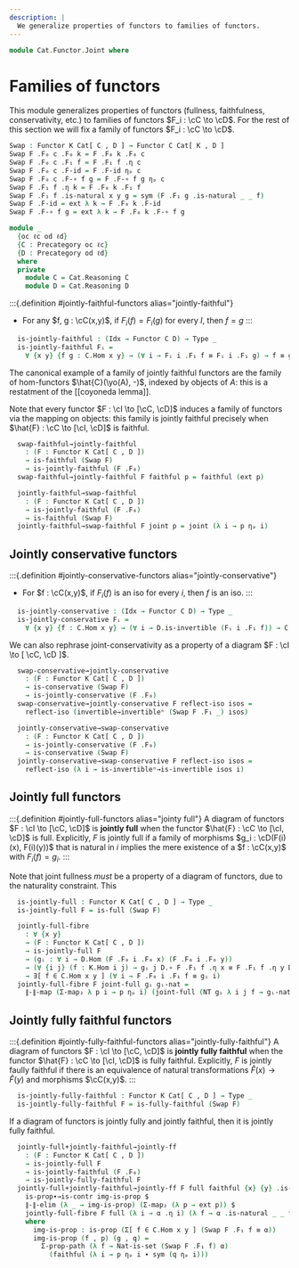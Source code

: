 ```yaml
---
description: |
  We generalize properties of functors to families of functors.
---
```


<!--
```agda
open import Cat.Functor.Conservative
open import Cat.Functor.Naturality
open import Cat.Functor.Properties
open import Cat.Functor.Base
open import Cat.Prelude

import Cat.Reasoning
```
-->

```agda
module Cat.Functor.Joint where
```

<!--
```agda
private variable
  o h o₁ h₁ iℓ : Level
  C D K : Precategory o h
  Idx : Type iℓ
open Functor
open _=>_
```
-->

# Families of functors

This module generalizes properties of functors (fullness, faithfulness,
conservativity, etc.) to families of functors $F_i : \cC \to \cD$.
For the rest of this section we will fix a family of functors
$F_i : \cC \to \cD$.

```agda
Swap : Functor K Cat[ C , D ] → Functor C Cat[ K , D ]
Swap F .F₀ c .F₀ k = F .F₀ k .F₀ c
Swap F .F₀ c .F₁ f = F .F₁ f .η c
Swap F .F₀ c .F-id = F .F-id ηₚ c
Swap F .F₀ c .F-∘ f g = F .F-∘ f g ηₚ c
Swap F .F₁ f .η k = F .F₀ k .F₁ f
Swap F .F₁ f .is-natural x y g = sym (F .F₁ g .is-natural _ _ f)
Swap F .F-id = ext λ k → F .F₀ k .F-id
Swap F .F-∘ f g = ext λ k → F .F₀ k .F-∘ f g

module _
  {oc ℓc od ℓd}
  {C : Precategory oc ℓc}
  {D : Precategory od ℓd}
  where
  private
    module C = Cat.Reasoning C
    module D = Cat.Reasoning D
```

:::{.definition #jointly-faithful-functors alias="jointly-faithful"}

- For any $f, g : \cC(x,y)$, if $F_i(f) = F_i(g)$ for every $I$, then
  $f = g$
  :::

```agda
  is-jointly-faithful : (Idx → Functor C D) → Type _
  is-jointly-faithful Fᵢ =
    ∀ {x y} {f g : C.Hom x y} → (∀ i → Fᵢ i .F₁ f ≡ Fᵢ i .F₁ g) → f ≡ g
```

The canonical example of a family of jointly faithful functors are the
family of hom-functors $\hat{C}(\yo(A), -)$, indexed by objects of $A$:
this is a restatment of the [[coyoneda lemma]].

Note that every functor $F : \cI \to [\cC, \cD]$ induces a family of
functors via the mapping on objects: this family is jointly faithful
precisely when $\hat{F} : \cC \to [\cI, \cD]$ is faithful.

```agda
  swap-faithful→jointly-faithful
    : (F : Functor K Cat[ C , D ])
    → is-faithful (Swap F)
    → is-jointly-faithful (F .F₀)
  swap-faithful→jointly-faithful F faithful p = faithful (ext p)

  jointly-faithful→swap-faithful
    : (F : Functor K Cat[ C , D ])
    → is-jointly-faithful (F .F₀)
    → is-faithful (Swap F)
  jointly-faithful→swap-faithful F joint p = joint (λ i → p ηₚ i)
```

## Jointly conservative functors

:::{.definition #jointly-conservative-functors alias="jointly-conservative"}

- For $f : \cC(x,y)$, if $F_i(f)$ is an iso for every $i$, then $f$ is an iso.
  :::

```agda
  is-jointly-conservative : (Idx → Functor C D) → Type _
  is-jointly-conservative Fᵢ =
    ∀ {x y} {f : C.Hom x y} → (∀ i → D.is-invertible (Fᵢ i .F₁ f)) → C.is-invertible f
```

We can also rephrase joint-conservativity as a property of a diagram
$F : \cI \to [ \cC, \cD ]$.

```agda
  swap-conservative→jointly-conservative
    : (F : Functor K Cat[ C , D ])
    → is-conservative (Swap F)
    → is-jointly-conservative (F .F₀)
  swap-conservative→jointly-conservative F reflect-iso isos =
    reflect-iso (invertible→invertibleⁿ (Swap F .F₁ _) isos)

  jointly-conservative→swap-conservative
    : (F : Functor K Cat[ C , D ])
    → is-jointly-conservative (F .F₀)
    → is-conservative (Swap F)
  jointly-conservative→swap-conservative F reflect-iso isos =
    reflect-iso (λ i → is-invertibleⁿ→is-invertible isos i)
```

## Jointly full functors

:::{.definition #jointly-full-functors alias="jointy full"}
A diagram of functors $F : \cI \to [\cC, \cD]$ is **jointly full** when
the functor $\hat{F} : \cC \to [\cI, \cD]$ is full. Explicitly, $F$ is
jointly full if a family of morphisms $g_i : \cD(F(i)(x), F(i)(y))$ that is
natural in $i$ implies the mere existence of a $f : \cC(x,y)$ with
$F_i(f) = g_i$.
:::

Note that joint fullness _must_ be a property of a diagram of functors,
due to the naturality constraint. This

<!--
```agda
module _
  {oc ℓc od ℓd ok ℓk}
  {C : Precategory oc ℓc}
  {D : Precategory od ℓd}
  {K : Precategory ok ℓk}
  where
  private
    module C = Cat.Reasoning C
    module D = Cat.Reasoning D
    module K = Cat.Reasoning K
```
-->

```agda
  is-jointly-full : Functor K Cat[ C , D ] → Type _
  is-jointly-full F = is-full (Swap F)

  jointly-full-fibre
    : ∀ {x y}
    → (F : Functor K Cat[ C , D ])
    → is-jointly-full F
    → (gᵢ : ∀ i → D.Hom (F .F₀ i .F₀ x) (F .F₀ i .F₀ y))
    → (∀ {i j} (f : K.Hom i j) → gᵢ j D.∘ F .F₁ f .η x ≡ F .F₁ f .η y D.∘ gᵢ i)
    → ∃[ f ∈ C.Hom x y ] (∀ i → F .F₀ i .F₁ f ≡ gᵢ i)
  jointly-full-fibre F joint-full gᵢ gᵢ-nat =
    ∥-∥-map (Σ-map₂ λ p i → p ηₚ i) (joint-full (NT gᵢ λ i j f → gᵢ-nat f))
```

## Jointly fully faithful functors

:::{.definition #jointly-fully-faithful-functors alias="jointly-fully-faithful"}
A diagram of functors $F : \cI \to [\cC, \cD]$ is **jointly fully faithful** when
the functor $\hat{F} : \cC \to [\cI, \cD]$ is fully faithful. Explicitly, $F$ is
jointly faully faithful if there is an equivalence of natural transformations
$\hat{F}(x) \to \hat{F}(y)$ and morphisms $\cC(x,y)$.
:::

```agda
  is-jointly-fully-faithful : Functor K Cat[ C , D ] → Type _
  is-jointly-fully-faithful F = is-fully-faithful (Swap F)
```

If a diagram of functors is jointly fully and jointly faithful, then it is jointly
fully faithful.

```agda
  jointly-full+jointly-faithful→jointly-ff
    : (F : Functor K Cat[ C , D ])
    → is-jointly-full F
    → is-jointly-faithful (F .F₀)
    → is-jointly-fully-faithful F
  jointly-full+jointly-faithful→jointly-ff F full faithful {x} {y} .is-eqv α =
    is-prop∙→is-contr img-is-prop $
    ∥-∥-elim (λ _ → img-is-prop) (Σ-map₂ (λ p → ext p)) $
    jointly-full-fibre F full (λ i → α .η i) (λ f → α .is-natural _ _ f)
    where
      img-is-prop : is-prop (Σ[ f ∈ C.Hom x y ] (Swap F .F₁ f ≡ α))
      img-is-prop (f , p) (g , q) =
        Σ-prop-path (λ f → Nat-is-set (Swap F .F₁ f) α)
          (faithful (λ i → p ηₚ i ∙ sym (q ηₚ i)))
```
